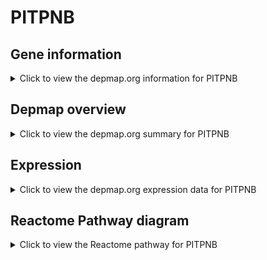 <h1>PITPNB</h1>

<h2>Gene information</h2>
<details>
  <summary>Click to view the depmap.org information for PITPNB</summary>
  <p><a href="https://depmap.org/portal/gene/PITPNB?tab=about" target="_BLANK">Open page in a new tab...</a></p>
  <iframe src="https://depmap.org/portal/gene/PITPNB?tab=about" style="border:none;width:100%;height:800px"></iframe>
</details>

<h2>Depmap overview</h2>
<details>
  <summary>Click to view the depmap.org summary for PITPNB</summary>
  <p><a href="https://depmap.org/portal/gene/PITPNB?tab=overview" target="_BLANK">Open page in a new tab...</a></p>
  <iframe src="https://depmap.org/portal/gene/PITPNB?tab=overview" style="border:none;width:100%;height:800px"></iframe>
</details>

<h2>Expression</h2>
<details>
  <summary>Click to view the depmap.org expression data for PITPNB</summary>
  <p><a href="https://depmap.org/portal/gene/PITPNB?tab=characterization" target="_BLANK">Open page in a new tab...</a></p>
  <iframe src="https://depmap.org/portal/gene/PITPNB?tab=characterization" style="border:none;width:100%;height:800px"></iframe>
</details>



<h2>Reactome Pathway diagram</h2>
<details>
  <summary>Click to view the Reactome pathway for PITPNB</summary>
  <p><a href="https://reactome.org/PathwayBrowser/#/R-HSA-1483196" target="_BLANK">Open page in a new tab...</a></p>
  <p>PI and PC transport between ER and Golgi membranes</p>
<iframe src="https://reactome.org/PathwayBrowser/#/R-HSA-1483196" style="border:none;width:100%;height:800px"></iframe>
</details>



